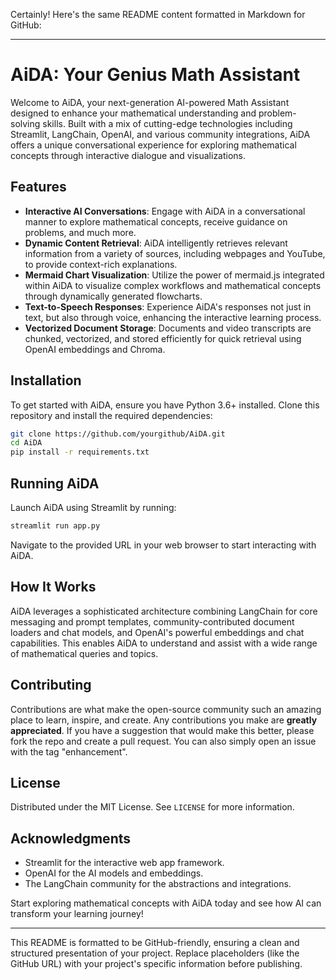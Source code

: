 Certainly! Here's the same README content formatted in Markdown for GitHub:

---

# AiDA: Your Genius Math Assistant

Welcome to AiDA, your next-generation AI-powered Math Assistant designed to enhance your mathematical understanding and problem-solving skills. Built with a mix of cutting-edge technologies including Streamlit, LangChain, OpenAI, and various community integrations, AiDA offers a unique conversational experience for exploring mathematical concepts through interactive dialogue and visualizations.

## Features

- **Interactive AI Conversations**: Engage with AiDA in a conversational manner to explore mathematical concepts, receive guidance on problems, and much more.
- **Dynamic Content Retrieval**: AiDA intelligently retrieves relevant information from a variety of sources, including webpages and YouTube, to provide context-rich explanations.
- **Mermaid Chart Visualization**: Utilize the power of mermaid.js integrated within AiDA to visualize complex workflows and mathematical concepts through dynamically generated flowcharts.
- **Text-to-Speech Responses**: Experience AiDA's responses not just in text, but also through voice, enhancing the interactive learning process.
- **Vectorized Document Storage**: Documents and video transcripts are chunked, vectorized, and stored efficiently for quick retrieval using OpenAI embeddings and Chroma.

## Installation

To get started with AiDA, ensure you have Python 3.6+ installed. Clone this repository and install the required dependencies:

```bash
git clone https://github.com/yourgithub/AiDA.git
cd AiDA
pip install -r requirements.txt
```

## Running AiDA

Launch AiDA using Streamlit by running:

```bash
streamlit run app.py
```

Navigate to the provided URL in your web browser to start interacting with AiDA.

## How It Works

AiDA leverages a sophisticated architecture combining LangChain for core messaging and prompt templates, community-contributed document loaders and chat models, and OpenAI's powerful embeddings and chat capabilities. This enables AiDA to understand and assist with a wide range of mathematical queries and topics.

## Contributing

Contributions are what make the open-source community such an amazing place to learn, inspire, and create. Any contributions you make are **greatly appreciated**. If you have a suggestion that would make this better, please fork the repo and create a pull request. You can also simply open an issue with the tag "enhancement".

## License

Distributed under the MIT License. See `LICENSE` for more information.

## Acknowledgments

- Streamlit for the interactive web app framework.
- OpenAI for the AI models and embeddings.
- The LangChain community for the abstractions and integrations.

Start exploring mathematical concepts with AiDA today and see how AI can transform your learning journey!

---

This README is formatted to be GitHub-friendly, ensuring a clean and structured presentation of your project. Replace placeholders (like the GitHub URL) with your project's specific information before publishing.
